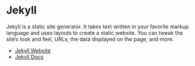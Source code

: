 # Jekyll

Jekyll is a static site generator. It takes text written in your favorite markup language and uses layouts to create a static website. You can tweak the site’s look and feel, URLs, the data displayed on the page, and more.

- [Jekyll Website](https://jekyllrb.com/)
- [Jekyll Docs](https://jekyllrb.com/docs/)
